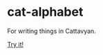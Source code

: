 # cat-alphabet

For writing things in Cattavyan.

[Try it!](https://jpivarski.github.io/cat-alphabet/index.html)
